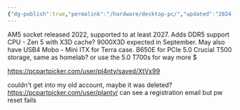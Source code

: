 ```yaml
---
{"dg-publish":true,"permalink":"/hardware/desktop-pc/","updated":"2024-09-06T22:03:02.586+10:00"}
---
```


AM5 socket released 2022, supported to at least 2027. Adds DDR5 support
CPU - Zen 5 with X3D cache? 9000X3D expected in September. May also have USB4
Mobo - Mini ITX for Terra case. B650E for PCIe 5.0
Crucial T500 storage, same as homelab? or use the 5.0 T700s for way more $

https://pcpartpicker.com/user/pl4nty/saved/XtVx99

couldn't get into my old account, maybe it was deleted? https://pcpartpicker.com/user/planty/
can see a registration email but pw reset fails
